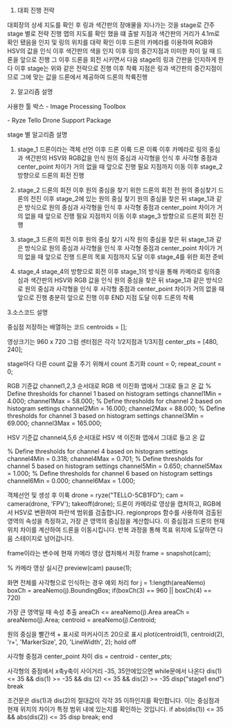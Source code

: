 1. 대회 진행 전략

대회장의 상세 지도를 확인 후 링과 색간판의 장애물을 지나가는 것을 stage로 간주 stage 별로 전략 진행
맵의 지도를 확인 했을 떄 출발 지점과 색간판의 거리가 4.1m로 확인 됐음을 인지 및 링의 위치를 대략 확인 이후
드론의 카메라를 이용하여 RGB와 HSV의 값을 인식 이후 색간판의 색을 인지 이후 링의 중간지점과 미미한 차이 일 때
드론을 앞으로 진행 그 이후 드론을 회전 시키면서 다음 stage의 링과 간판을 인지하게 한다
이후 stage는 위와 같은 전략으로 진행 이후 착륙 지점은 링과 색간판의 중간지점이므로 그에 맞는 값을 드론에서 제공하여
드론의 착륙진행



2. 알고리즘 설명

사용한 툴 박스
- Image Processing Toolbox

- Ryze Tello Drone Support Package


stage 별 알고리즘 설명

1) stage_1
드론이라는 객체 선언 이후 드론 이륙
드론 이륙 이후 카메라로 링의 중심과 색간판의 HSV와 RGB값을 인식
원의 중심과 사각형을 인식 후 사각형 중점과 center_point 차이가 거의 없을 때 앞으로 진행
필요 지점까지 이동 이후 stage_2 방향으로 드론의 회전 진행

2) stage_2
드론의 회전 이후 원의 중심을 찾기 위한 드론의 회전 전 원의 중심찾기
드론의 전진 이후 stage_2에 있는 원의 중심 찾기
원의 중심을 찾은 뒤 stage_1과 같은 방식으로 원의 중심과 사각형을 인식 후 사각형 중점과 center_point 차이가 거의 없을 때 앞으로 진행
필요 지점까지 이동 이후 stage_3 방향으로 드론의 회전 진행

3) stage_3
드론의 회전 이후 원의 중심 찾기 시작
원의 중심을 찾은 뒤 stage_1과 같은 방식으로 원의 중심과 사각형을 인식 후 사각형 중점과 center_point 차이가 거의 없을 때 앞으로 진행
드론의 목표 지점까지 도달 이후 stage_4를 위한 회전 준비

4) stage_4
stage_4의 방향으로 회전 이후 stage_1의 방식을 통해 카메라로 링의중심과 색간판의 HSV와 RGB 값을 인식
원의 중심을 찾은 뒤 stage_1과 같은 방식으로 원의 중심과 사각형을 인식 후 사각형 중점과 center_point 차이가 거의 없을 때 앞으로 진행
충분히 앞으로 진행 이후 END 지점 도달 이후 드론의 착륙


3.소스코드 설명

중심점 저장하는 배열하는 코드
centroids = [];

영상크기는 960 x 720 그럼 센터점은 각각 1/2지점과 1/3지점
center_pts = [480, 240];

stage마다 다른 count 값을 주기 위해서 count 초기화
count = 0;
repeat_count = 0;

RGB 기준값 
channel1,2,3 순서대로 RGB
색 이진화 앱에서 그대로 들고 온 값
% Define thresholds for channel 1 based on histogram settings
channel1Min = 4.000;
channel1Max = 58.000;
% Define thresholds for channel 2 based on histogram settings
channel2Min = 16.000;
channel2Max = 88.000;
% Define thresholds for channel 3 based on histogram settings
channel3Min = 69.000;
channel3Max = 165.000;

HSV 기준값
channel4,5,6 순서대로 HSV
색 이진화 앱에서 그대로 들고 온 값

% Define thresholds for channel 4 based on histogram settings
channel4Min = 0.318;
channel4Max = 0.701;
% Define thresholds for channel 5 based on histogram settings
channel5Min = 0.650;
channel5Max = 1.000;
% Define thresholds for channel 6 based on histogram settings
channel6Min = 0.000;
channel6Max = 1.000;

객체선언 및 생성 후 이륙
drone = ryze("TELLO-5CB1FD");
    cam = camera(drone, 'FPV');
    takeoff(drone);
드론이 카메라로 영상을 캡처하고, RGB에서 HSV로 변환하여 파란색 범위를 검출합니다. regionprops 함수를 사용하여 검출된 영역의 속성을 측정하고, 가장 큰 영역의 중심점을 계산합니다. 이 중심점과 드론의 현재 위치 차이를 계산하여 드론을 이동시킵니다. 반복 과정을 통해 목표 위치에 도달하면 다음 스테이지로 넘어갑니다.

frame이라는 변수에 현재 카메라 영상 캡처해서 저장
frame = snapshot(cam);

% 카메라 영상 실시간
 preview(cam)
        pause(1);
    
화면 전체를 사각형으로 인식하는 경우 예외 처리
for j = 1:length(areaNemo)
            boxCh = areaNemo(j).BoundingBox; 
            if(boxCh(3) == 960 || boxCh(4) == 720)

가장 큰 영역일 때 속성 추출
areaCh <= areaNemo(j).Area
areaCh = areaNemo(j).Area;
                    centroid = areaNemo(j).Centroid;

원의 중심을 빨간색 + 표시로 마커사이즈 20으로 표시
plot(centroid(1), centroid(2), 'r+', 'MarkerSize', 20, 'LineWidth', 2);
        hold off

  사각형 중점과 center_point 차이
  dis = centroid - center_pts;

  사각형의 중점에서 x축y축이 사이거리 -35, 35안에있으면 while문에서 나온다
  dis(1) <= 35 && dis(1) >= -35 && dis (2) <= 35 && dis(2) >= -35
            disp("stage1 end")
            break

 조건문은 dis(1)과 dis(2)의 절대값이 각각 35 이하인지를 확인합니다. 이는 중심점과 현재 위치의 차이가 특정 범위 내에 있는지를 확인하는 것입니다.
if abs(dis(1)) <= 35 && abs(dis(2)) <= 35
    disp 
    break;
end

